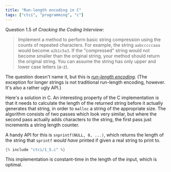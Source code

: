 ```yaml
---
title: "Run-length encoding in C"
tags: ["ctci", "programming", "c"]
---
```


Question 1.5 of _Cracking the Coding Interview_:

> Implement a method to perform basic string compression using the counts of repeated characters.
> For example, the string `aabcccccaaa` would become `a2b1c5a3`.
> If the "compressed" string would not become smaller than the original string,
> your method should return the original string.
> You can assume the string has only upper and lower case letters (a-z).

The question doesn't name it,
but this is [_run-length encoding_](https://en.wikipedia.org/wiki/Run-length_encoding).
(The exception for longer strings is not traditional run-length encoding, however.
It's also a rather ugly API.)

Here's a solution in C.
An interesting property of the C implementation
is that it needs to calculate the length of the returned string
before it actually generates that string,
in order to `malloc` a string of the appropriate size.
The algorithm consists of two passes which look very similar,
but where the second pass actually adds characters to the string,
the first pass just increments a string length counter.

A handy API for this is `snprintf(NULL, 0, ...)`,
which returns the length of the string that `sprintf` _would have_ printed
if given a real string to print to.

```c
{% include "ctci/1_5.c" %}
```

This implementation is constant-time in the length of the input,
which is optimal.